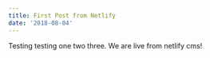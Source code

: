```yaml
---
title: First Post from Netlify
date: '2018-08-04'
---
```

Testing testing one two three. We are live from netlify cms!
